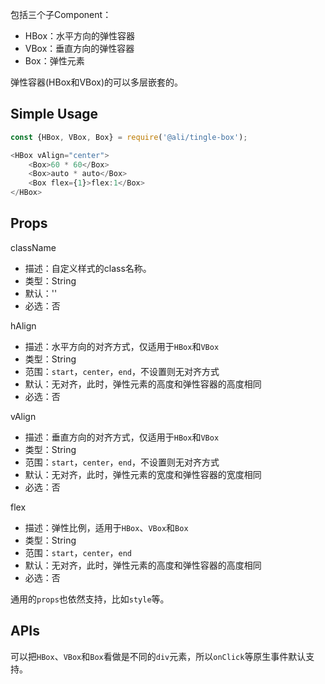 包括三个子Component：

* HBox：水平方向的弹性容器
* VBox：垂直方向的弹性容器
* Box：弹性元素

弹性容器(HBox和VBox)的可以多层嵌套的。

## Simple Usage

```js
const {HBox, VBox, Box} = require('@ali/tingle-box');

<HBox vAlign="center">
    <Box>60 * 60</Box>
    <Box>auto * auto</Box>
    <Box flex={1}>flex:1</Box>
</HBox>
```

## Props

className

* 描述：自定义样式的class名称。 
* 类型：String 
* 默认：'' 
* 必选：否

hAlign

* 描述：水平方向的对齐方式，仅适用于`HBox`和`VBox`
* 类型：String
* 范围：`start`，`center`，`end`，不设置则无对齐方式
* 默认：无对齐，此时，弹性元素的高度和弹性容器的高度相同
* 必选：否

vAlign

* 描述：垂直方向的对齐方式，仅适用于`HBox`和`VBox`
* 类型：String
* 范围：`start`，`center`，`end`，不设置则无对齐方式
* 默认：无对齐，此时，弹性元素的宽度和弹性容器的宽度相同
* 必选：否

flex

* 描述：弹性比例，适用于`HBox`、`VBox`和`Box`
* 类型：String
* 范围：`start`，`center`，`end`
* 默认：无对齐，此时，弹性元素的高度和弹性容器的高度相同
* 必选：否

通用的`props`也依然支持，比如`style`等。

## APIs

可以把`HBox`、`VBox`和`Box`看做是不同的`div`元素，所以`onClick`等原生事件默认支持。

